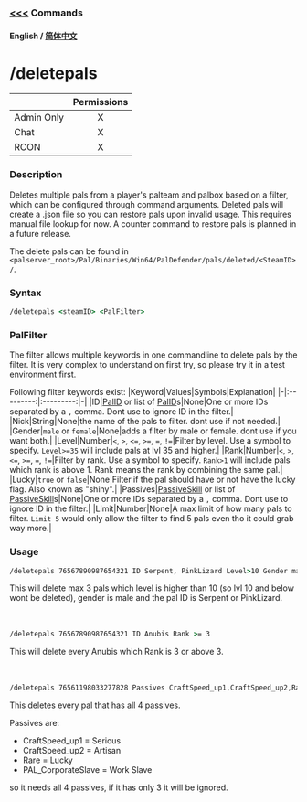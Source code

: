 ### [<<<](README.md) Commands

#### English / [简体中文](./deletepals_ZH_CN.md)

# /deletepals

| |Permissions|
|-|:---------:|
|Admin Only|X|
|Chat|X|
|RCON|X|

### Description
Deletes multiple pals from a player's palteam and palbox based on a filter, which can be configured through command arguments. Deleted pals will create a .json file so you can restore pals upon invalid usage. This requires manual file lookup for now. A counter command to restore pals is planned in a future release.

The delete pals can be found in `<palserver_root>/Pal/Binaries/Win64/PalDefender/pals/deleted/<SteamID>/`.

### Syntax

```cmd
/deletepals <steamID> <PalFilter>
```

### PalFilter
The filter allows multiple keywords in one commandline to delete pals by the filter. It is very complex to understand on first try, so please try it in a test environment first.

Following filter keywords exist:
|Keyword|Values|Symbols|Explanation|
|-|:---------:|:---------:|-|
|ID|[PalID](../Data%20Lists/Pals.md) or list of [PalID](../Data%20Lists/Pals.md)s|None|One or more IDs separated by a `,` comma. Dont use to ignore ID in the filter.|
|Nick|String|None|the name of the pals to filter. dont use if not needed.|
|Gender|`male` or `female`|None|adds a filter by male or female. dont use if you want both.|
|Level|Number|`<`, `>`, `<=`, `>=`, `=`, `!=`|Filter by level. Use a symbol to specify. `Level>=35` will include pals at lvl 35 and higher.|
|Rank|Number|`<`, `>`, `<=`, `>=`, `=`, `!=`|Filter by rank. Use a symbol to specify. `Rank>1` will include pals which rank is above 1. Rank means the rank by combining the same pal.|
|Lucky|`true` or `false`|None|Filter if the pal should have or not have the lucky flag. Also known as "shiny".|
|Passives|[PassiveSkill](../Data%20Lists/PassiveSkills.md) or list of [PassiveSkill](../Data%20Lists/PassiveSkills.md)s|None|One or more IDs separated by a `,` comma. Dont use to ignore ID in the filter.|
|Limit|Number|None|A max limit of how many pals to filter. `Limit 5` would only allow the filter to find 5 pals even tho it could grab way more.|

### Usage
```cmd
/deletepals 76567890987654321 ID Serpent, PinkLizard Level>10 Gender male Limit 3
```
This will delete max 3 pals which level is higher than 10 (so lvl 10 and below wont be deleted), gender is male and the pal ID is Serpent or PinkLizard.
<br>
<br>
<br>

```cmd
/deletepals 76567890987654321 ID Anubis Rank >= 3
```
This will delete every Anubis which Rank is 3 or above 3.
<br>
<br>
<br>

```cmd
/deletepals 76561198033277828 Passives CraftSpeed_up1,CraftSpeed_up2,Rare,PAL_CorporateSlave
```
This deletes every pal that has all 4 passives.

Passives are:
- CraftSpeed_up1 = Serious<br>
- CraftSpeed_up2 = Artisan<br>
- Rare = Lucky<br>
- PAL_CorporateSlave = Work Slave<br>

so it needs all 4 passives, if it has only 3 it will be ignored.